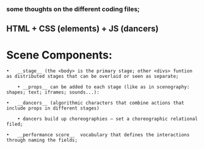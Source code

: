 ### some thoughts on the different coding files;

## HTML + CSS (elements) + JS (dancers)

# Scene Components: 
	
	•	__stage__ (the <body> is the primary stage; other <divs> funtion as distributed stages that can be overlaid or seen as separate;
	
		• __props__ can be added to each stage (like as in scenography: shapes; text; iframes; sounds...):
	
	•	__dancers__ (algorithmic characters that combine actions that include props in different stages)

		• dancers build up choreographies — set a choreographic relational filed;
		
	•	__performance score__  vocabulary that defines the interactions through naming the fields;
